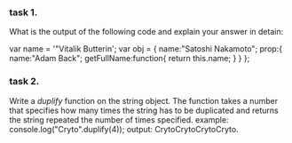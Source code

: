 ### task 1.

What is the output of the following code and explain your answer in detain:

var name = '"Vitalik Butterin'; 
var obj = {
    name:"Satoshi Nakamoto";
    prop:{
        name:"Adam Back";
        getFullName:function{
            return this.name;
        }
    }
};

### task 2.
Write a *duplify* function on the string object. The function takes a number that specifies how many times the string has to be duplicated and returns the string repeated the number of times specified.
example:
console.log("Cryto".duplify(4));
output: CrytoCrytoCrytoCryto.
